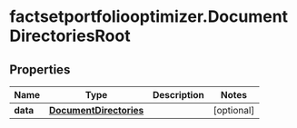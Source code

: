 # factsetportfoliooptimizer.DocumentDirectoriesRoot

## Properties

Name | Type | Description | Notes
------------ | ------------- | ------------- | -------------
**data** | [**DocumentDirectories**](DocumentDirectories.md) |  | [optional] 


